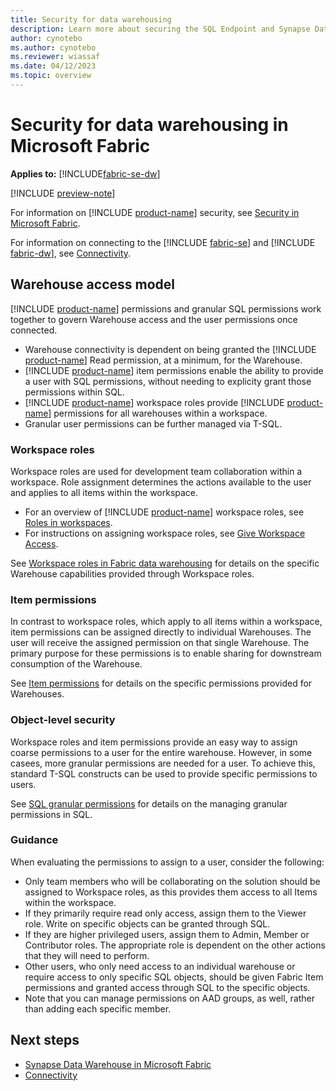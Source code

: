 ```yaml
---
title: Security for data warehousing
description: Learn more about securing the SQL Endpoint and Synapse Data Warehouse in Microsoft Fabric.
author: cynotebo
ms.author: cynotebo
ms.reviewer: wiassaf
ms.date: 04/12/2023
ms.topic: overview
---
```


# Security for data warehousing in Microsoft Fabric

**Applies to:** [!INCLUDE[fabric-se-dw](includes/applies-to-version/fabric-se-and-dw.md)]

[!INCLUDE [preview-note](../includes/preview-note.md)]

For information on [!INCLUDE [product-name](../includes/product-name.md)] security, see [Security in Microsoft Fabric](../security/security-overview.md).

For information on connecting to the [!INCLUDE [fabric-se](includes/fabric-se.md)] and [!INCLUDE [fabric-dw](includes/fabric-dw.md)], see [Connectivity](connectivity.md).

## Warehouse access model

[!INCLUDE [product-name](../includes/product-name.md)] permissions and granular SQL permissions work together to govern Warehouse access and the user permissions once connected. 
- Warehouse connectivity is dependent on being granted the [!INCLUDE [product-name](../includes/product-name.md)] Read permission, at a minimum, for the Warehouse.
- [!INCLUDE [product-name](../includes/product-name.md)] item permissions enable the ability to provide a user with SQL permissions, without needing to explicity grant those permissions within SQL.
-  [!INCLUDE [product-name](../includes/product-name.md)] workspace roles provide [!INCLUDE [product-name](../includes/product-name.md)] permissions for all warehouses within a workspace.
-  Granular user permissions can be further managed via T-SQL.

### Workspace roles

Workspace roles are used for development team collaboration within a workspace. Role assignment determines the actions available to the user and applies to all items within the workspace.
- For an overview of [!INCLUDE [product-name](../includes/product-name.md)] workspace roles, see [Roles in workspaces](../get-started/roles-workspaces.md).
- For instructions on assigning workspace roles, see [Give Workspace Access](../get-started/give-access-workspaces.md).

See [Workspace roles in Fabric data warehousing](workspace-roles.md) for details on the specific Warehouse capabilities provided through Workspace roles.


### Item permissions

In contrast to workspace roles, which apply to all items within a workspace, item permissions can be assigned directly to individual Warehouses. The user will receive the assigned permission on that single Warehouse. The primary purpose for these permissions is to enable sharing for downstream consumption of the Warehouse.

See [Item permissions](item-permissions.md) for details on the specific permissions provided for Warehouses.


### Object-level security

Workspace roles and item permissions provide an easy way to assign coarse permissions to a user for the entire warehouse. However, in some casees, more granular permissions are needed for a user. To achieve this, standard T-SQL constructs can be used to provide specific permissions to users.

See [SQL granular permissions](sql-granular-permissions.md) for details on the managing granular permissions in SQL.


### Guidance

When evaluating the permissions to assign to a user, consider the following:
- Only team members who will be collaborating on the solution should be assigned to Workspace roles, as this provides them access to all Items within the workspace.
- If they primarily require read only access, assign them to the Viewer role. Write on specific objects can be granted through SQL.
- If they are higher privileged users, assign them to Admin, Member or Contributor roles. The appropriate role is dependent on the other actions that they will need to perform.  
- Other users, who only need access to an individual warehouse or require access to only specific SQL objects, should be given Fabric Item permissions and granted access through SQL to the specific objects. 
- Note that you can manage permissions on AAD groups, as well, rather than adding each specific member.


## Next steps

- [Synapse Data Warehouse in Microsoft Fabric](warehouse.md)
- [Connectivity](connectivity.md)
